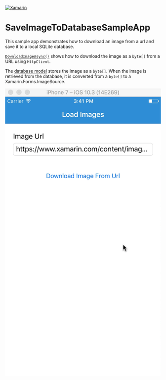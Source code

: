 [![Xamarin](https://github.com/brminnick/SaveImageToDatabaseSampleApp/actions/workflows/mobile.yml/badge.svg)](https://github.com/brminnick/SaveImageToDatabaseSampleApp/actions/workflows/mobile.yml)

# SaveImageToDatabaseSampleApp

This sample app demonstrates how to download an image from a url and save it to a local SQLite database.

[`DownloadImageAsync()`](./SaveImageToDatabaseSampleApp/ViewModel/LoadImageViewModel.cs#L162) shows how to download the image as a `byte[]` from a URL using `HttpClient`.

The [database model](https://github.com/brminnick/SaveImageToDatabaseSampleApp/blob/master/SaveImageToDatabaseSampleApp/Model/DownloadedImageModel.cs) stores the image as a `byte[]`. When the image is retrieved from the database, it is converted from a `byte[]` to a Xamarin.Forms.ImageSource.

![UI Demo](https://github.com/brminnick/Videos/blob/master/SaveImageToDatabaseSampleApp/Demo.gif)
